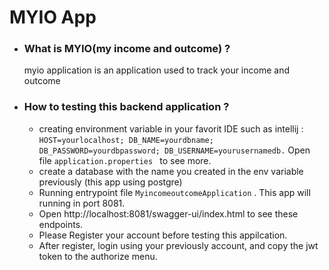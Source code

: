# MYIO App

[//]: # (### Reference Documentation)

[//]: # (For further reference, please consider the following sections:)

[//]: # ()
[//]: # (* [Official Apache Maven documentation]&#40;https://maven.apache.org/guides/index.html&#41;)

[//]: # (* [Spring Boot Maven Plugin Reference Guide]&#40;https://docs.spring.io/spring-boot/docs/2.7.17/maven-plugin/reference/html/&#41;)

[//]: # (* [Create an OCI image]&#40;https://docs.spring.io/spring-boot/docs/2.7.17/maven-plugin/reference/html/#build-image&#41;)

[//]: # (* [Spring Web]&#40;https://docs.spring.io/spring-boot/docs/2.7.17/reference/htmlsingle/index.html#web&#41;)

[//]: # (* [Spring Boot DevTools]&#40;https://docs.spring.io/spring-boot/docs/2.7.17/reference/htmlsingle/index.html#using.devtools&#41;)

[//]: # ()
[//]: # (### Guides)

[//]: # (The following guides illustrate how to use some features concretely:)

[//]: # ()
[//]: # (* [Building a RESTful Web Service]&#40;https://spring.io/guides/gs/rest-service/&#41;)

[//]: # (* [Serving Web Content with Spring MVC]&#40;https://spring.io/guides/gs/serving-web-content/&#41;)

[//]: # (* [Building REST services with Spring]&#40;https://spring.io/guides/tutorials/rest/&#41;)

* ### What is MYIO(my income and outcome) ?
  myio application is an application used to track your income and outcome
* ### How to testing this backend application ?
  * creating environment variable in your favorit IDE such as intellij :
    ```HOST=yourlocalhost; DB_NAME=yourdbname; DB_PASSWORD=yourdbpassword; DB_USERNAME=yourusernamedb.``` 
    Open file ```application.properties ``` to see more.
  * create a database with the name you created in the env variable previously (this app using postgre)
  * Running entrypoint file ```MyincomeoutcomeApplication``` . This app will running in port 8081.
  * Open http://localhost:8081/swagger-ui/index.html to see these endpoints.
  * Please Register your account before testing this appilcation.
  * After register, login using your previously account, and copy the jwt token to the authorize menu.
  